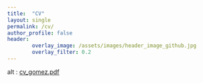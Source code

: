 ```yaml
---
title:  "CV"
layout: single
permalink: /cv/
author_profile: false
header:
        overlay_image: /assets/images/header_image_github.jpg
        overlay_filter: 0.2
---
```



<main class="Main Main--page" >
<div class="sqs-layout sqs-grid-12 columns-12" data-type="page"><div class="row sqs-row"><div class="col sqs-col-12 span-12"><div class="sqs-block code-block sqs-block-code" data-block-type="23"><div class="sqs-block-content"> <object data="/assets/cv/cv_gomez.pdf" type="application/pdf" width="1200" height="1200">

alt : <a href="/assets/cv/cv.pdf">cv_gomez.pdf</a>
</object></div></div></div></div></div>
</main>


